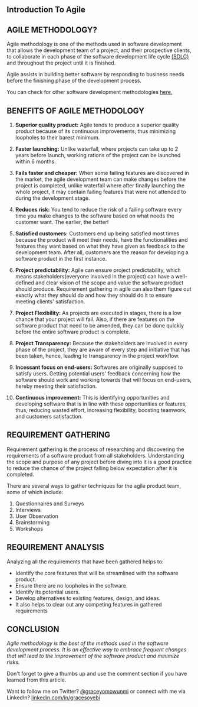 ## Introduction To Agile

## AGILE METHODOLOGY?
Agile methodology is one of the methods used in software development that allows the development team of a project, and their prospective clients, to collaborate in each phase of the software development life cycle [(SDLC)](https://phoenixnap.com/blog/software-development-life-cycle#:~:text=Software%20Development%20Life%20Cycle%20is,%2C%20Test%2C%20Deploy%2C%20Maintain.&text=SDLC%20is%20a%20way%20to%20measure%20and%20improve%20the%20development%20process.) and throughout the project until it is finished. 

Agile assists in building better software by responding to business needs before the finishing phase of the development process.

You can check for other software development methodologies  [here.](https://www.synopsys.com/blogs/software-security/top-4-software-development-methodologies/) 

## BENEFITS OF AGILE METHODOLOGY
1. **Superior quality product:** Agile tends to produce a superior quality product because of its continuous improvements, thus minimizing loopholes to their barest minimum.

2. **Faster launching:** Unlike waterfall, where projects can take up to 2 years before launch, working rations of the project can be launched within 6 months.

3. **Fails faster and cheaper:** When some failing features are discovered in the market, the agile development team can make changes before the project is completed, unlike waterfall where after finally launching the whole project, it may contain failing features that were not attended to during the development stage.

4. **Reduces risk:** You tend to reduce the risk of a failing software every time you make changes to the software based on what needs the customer want. The earlier, the better!

5. **Satisfied customers:** Customers end up being satisfied most times because the product will meet their needs, have the functionalities and features they want based on what they have given as feedback to the development team. After all, customers are the reason for developing a software product in the first instance.

6. **Project predictability:** Agile can ensure project predictability, which means stakeholders(everyone involved in the project) can have a well-defined and clear vision of the scope and value the software product should produce. Requirement gathering in agile can also them figure out exactly what they should do and how they should do it to ensure meeting clients' satisfaction.

7. **Project Flexibility:** As projects are executed in stages, there is a low chance that your project will fail. Also, if there are features on the software product that need to be amended, they can be done quickly before the entire software product is complete.

8. **Project Transparency:** Because the stakeholders are involved in every phase of the project, they are aware of every step and initiative that has been taken, hence, leading to transparency in the project workflow.

9. **Incessant focus on end-users:** Softwares are originally supposed to satisfy users. Getting potential users' feedback concerning how the software should work and working towards that will focus on end-users, hereby meeting their satisfaction.

10. **Continuous improvement:** This is identifying opportunities and developing software that is in line with these opportunities or features, thus, reducing wasted effort, increasing flexibility, boosting teamwork, and customers satisfaction.

## REQUIREMENT GATHERING 
Requirement gathering is the process of researching and discovering the requirements of a software product from all stakeholders. Understanding the scope and purpose of any project before diving into it is a good practice to reduce the chance of the project falling below expectation after it is completed.

There are several ways to gather techniques for the agile product team, some of which include:
1. Questionnaires and Surveys
2. Interviews
3. User Observation
4. Brainstorming
5. Workshops

## REQUIREMENT ANALYSIS
Analyzing all the requirements that have been gathered helps to: 
- Identify the core features that will be streamlined with the software product.
- Ensure there are no loopholes in the software.
- Identify its potential users.
- Develop alternatives to existing features, design, and ideas.
- It also helps to clear out any competing features in gathered requirements

## CONCLUSION
*Agile methodology is the best of the methods used in the software development process. It is an effective way to embrace frequent changes that will lead to the improvement of the software product and minimize risks.*

Don't forget to give a thumbs up and use the comment section if you have learned from this article. 

Want to follow me on Twitter?  [@graceyomowunmi](https://twitter.com/graceyomowunmi?s=09) 
or connect with me via LinkedIn?  [linkedin.com/in/gracesoyebi](https://linkedin.com/in/gracesoyebi)

